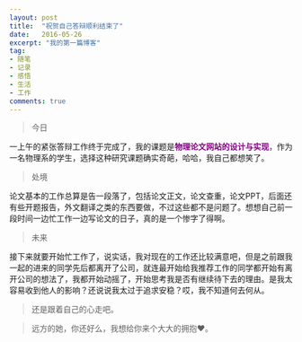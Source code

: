```yaml
---
layout: post
title:  "祝贺自己答辩顺利结束了"
date:   2016-05-26
excerpt: "我的第一篇博客"
tag:
- 随笔 
- 记录
- 感悟
- 生活
- 工作
comments: true
---
```


> 今日

一上午的紧张答辩工作终于完成了，我的课题是<span style="color: #800080;"><strong>物理论文网站的设计与实现</strong></span>，作为一名物理系的学生，选择这种研究课题确实奇葩，哈哈，我自己都想笑了。

> 处境

论文基本的工作总算是告一段落了，包括论文正文，论文查重，论文PPT，后面还有些开题报告，外文翻译之类的东西要做，不过这些都不是问题了。想想自己前一段时间一边忙工作一边写论文的日子，真的是一个惨字了得啊。

> 未来

接下来就要开始忙工作了，说实话，我对现在的工作还比较满意吧，但是之前跟我一起的进来的同学先后都离开了公司，就连最开始给我推荐工作的同学都开始有离开公司的想法了，我都开始动摇了，开始思考我是否有继续待下去的理由。是我太容易收到他人的影响？还说说我太过于追求安稳？哎，我不知道何去何从。

> 还是跟着自己的心走吧。

> 远方的她，你还好么，我想给你来个大大的拥抱♥。